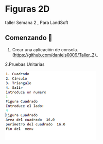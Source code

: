 
# Figuras 2D
taller Semana 2 , Para LandSoft
## Comenzando 🚀

1. Crear una aplicación de consola.
(https://github.com/daniels0009/Taller_2)_

2.Pruebas Unitarias


![Pruebas](Prueba.PNG)
